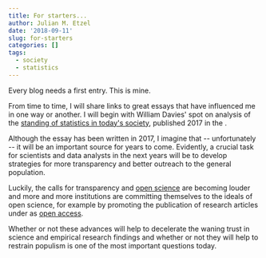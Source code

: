 ```yaml
---
title: For starters...
author: Julian M. Etzel
date: '2018-09-11'
slug: for-starters
categories: []
tags:
  - society
  - statistics
---
```


Every blog needs a first entry. This is mine. 

From time to time, I will share links to great essays that have influenced me in one way or another. I will begin with William Davies' spot on analysis of the [standing of statistics in today's society](https://www.theguardian.com/politics/2017/jan/19/crisis-of-statistics-big-data-democracy), published 2017 in the .

Although the essay has been written in 2017, I imagine that -- unfortunately -- it will be an important source for years to come. Evidently, a crucial task for scientists and data analysts in the next years will be to develop strategies for more transparency and better outreach to the general population. 

Luckily, the calls for transparency and [open science](https://creativecommons.org/about/program-areas/open-science/) are becoming louder and more and more institutions are committing themselves to the ideals of open science, for example by promoting the publication of research articles under as [open access](https://creativecommons.org/about/program-areas/open-access/). 

Whether or not these advances will help to decelerate the waning trust in science and empirical research findings and whether or not they will help to restrain populism is one of the most important questions today. 